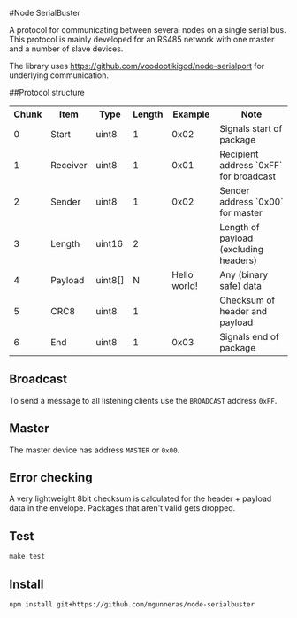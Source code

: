 #Node SerialBuster

A protocol for communicating between several nodes on a single serial bus. This protocol is mainly developed for an RS485 network with one master and a number of slave devices. 

The library uses https://github.com/voodootikigod/node-serialport for underlying communication.

##Protocol structure

<table border=0 cellpadding=3 cellspacing=3>
    <tr>
        <th>Chunk</th><th>Item</th><th>Type</th><th>Length</th><th>Example</th><th>Note</th>
    </tr>
    <tr>
        <td>0</td><td>Start</td><td>uint8</td><td>1</td><td>0x02</td><td>Signals start of package</td>
    </tr>
    <tr>
        <td>1</td><td>Receiver</td><td>uint8</td><td>1</td><td>0x01</td><td>Recipient address `0xFF` for broadcast</td>
    </tr>
    <tr>
        <td>2</td><td>Sender</td><td>uint8</td><td>1</td><td>0x02</td><td>Sender address `0x00` for master</td>
    </tr>
    <tr>
        <td>3</td><td>Length</td><td>uint16</td><td>2</td><td></td><td>Length of payload (excluding headers)</td>
    </tr>
    <tr>
        <td>4</td><td>Payload</td><td>uint8[]</td><td>N</td><td>Hello world!</td><td>Any (binary safe) data</td>
    </tr>
    <tr>
        <td>5</td><td>CRC8</td><td>uint8</td><td>1</td><td></td><td>Checksum of header and payload</td>
    </tr>
    <tr>
        <td>6</td><td>End</td><td>uint8</td><td>1</td><td>0x03</td><td>Signals end of package</td>
    </tr>
</table>

## Broadcast
To send a message to all listening clients use the `BROADCAST` address `0xFF`.

## Master
The master device has address `MASTER` or `0x00`.

## Error checking
A very lightweight 8bit checksum is calculated for the header + payload data in the envelope. Packages that aren't valid gets dropped.

## Test

```javascript
make test
```

## Install
```bash
npm install git+https://github.com/mgunneras/node-serialbuster
```